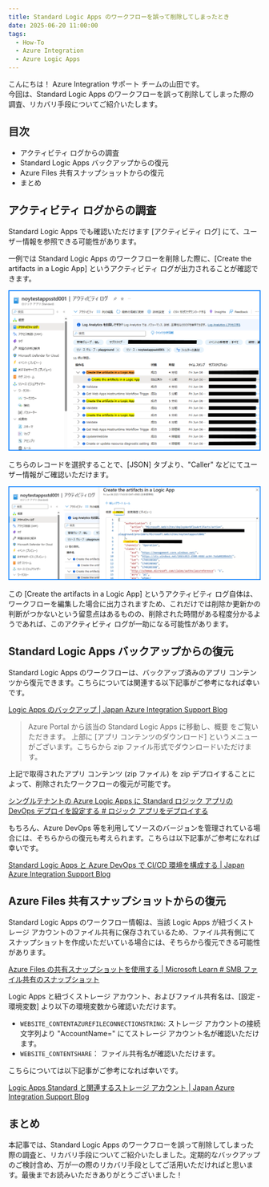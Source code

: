 ```yaml
---
title: Standard Logic Apps のワークフローを誤って削除してしまったとき
date: 2025-06-20 11:00:00
tags:
  - How-To
  - Azure Integration
  - Azure Logic Apps 
---
```


こんにちは！ Azure Integration サポート チームの山田です。  
今回は、Standard Logic Apps のワークフローを誤って削除してしまった際の調査、リカバリ手段についてご紹介いたします。

<!-- more -->

## 目次

- アクティビティ ログからの調査
- Standard Logic Apps バックアップからの復元
- Azure Files 共有スナップショットからの復元
- まとめ

## アクティビティ ログからの調査

Standard Logic Apps でも確認いただけます [アクティビティ ログ] にて、ユーザー情報を参照できる可能性があります。

一例では Standard Logic Apps のワークフローを削除した際に、[Create the artifacts in a Logic App] というアクティビティ ログが出力されることが確認できます。

![](./LogicApps-Recovery/LogicApps-Recovery-1.png)

こちらのレコードを選択することで、[JSON] タブより、"Caller" などにてユーザー情報がご確認いただけます。

![](./LogicApps-Recovery/LogicApps-Recovery-2.png)
 
この [Create the artifacts in a Logic App] というアクティビティ ログ自体は、ワークフローを編集した場合に出力されますため、これだけでは削除か更新かの判断がつかないという留意点はあるものの、削除された時間がある程度分かるようであれば、このアクティビティ ログが一助になる可能性があります。

## Standard Logic Apps バックアップからの復元

Standard Logic Apps のワークフローは、バックアップ済みのアプリ コンテンツから復元できます。こちらについては関連する以下記事がご参考になれば幸いです。

[Logic Apps のバックアップ | Japan Azure Integration Support Blog](https://jpazinteg.github.io/blog/LogicApps/LogicApps-Backup/)

> Azure Portal から該当の Standard Logic Apps に移動し、概要 をご覧いただきます。
> 上部に [アプリ コンテンツのダウンロード] というメニューがございます。こちらから zip ファイル形式でダウンロードいただけます。

上記で取得されたアプリ コンテンツ (zip ファイル) を zip デプロイすることによって、削除されたワークフローの復元が可能です。

[シングルテナントの Azure Logic Apps に Standard ロジック アプリの DevOps デプロイを設定する # ロジック アプリをデプロイする](https://learn.microsoft.com/ja-jp/azure/logic-apps/set-up-devops-deployment-single-tenant-azure-logic-apps?tabs=azure-cli#deploy-logic-app)

もちろん、Azure DevOps 等を利用してソースのバージョンを管理されている場合には、そちらからの復元も考えられます。こちらは以下記事がご参考になれば幸いです。

[Standard Logic Apps と Azure DevOps で CI/CD 環境を構成する | Japan Azure Integration Support Blog](https://jpazinteg.github.io/blog/LogicApps/StandardLogicAppsCdci/)


## Azure Files 共有スナップショットからの復元

Standard Logic Apps のワークフロー情報は、当該 Logic Apps が紐づくストレージ アカウントのファイル共有に保存されているため、ファイル共有側にてスナップショットを作成いただいている場合には、そちらから復元できる可能性があります。

[Azure Files の共有スナップショットを使用する | Microsoft Learn # SMB ファイル共有のスナップショット](
https://learn.microsoft.com/ja-jp/azure/storage/files/storage-snapshots-files?tabs=portal#smb-file-share-snapshots)
 
Logic Apps と紐づくストレージ アカウント、およびファイル共有名は、[設定 - 環境変数] より以下の環境変数から確認いただけます。

- `WEBSITE_CONTENTAZUREFILECONNECTIONSTRING`: ストレージ アカウントの接続文字列より "AccountName=" にてストレージ アカウント名が確認いただけます。
- `WEBSITE_CONTENTSHARE`： ファイル共有名が確認いただけます。

こちらについては以下記事がご参考になれば幸いです。

[Logic Apps Standard と関連するストレージ アカウント | Japan Azure Integration Support Blog](https://jpazinteg.github.io/blog/LogicApps/StandardLogicApps-StorageAccount/)


## まとめ

本記事では、Standard Logic Apps のワークフローを誤って削除してしまった際の調査と、リカバリ手段についてご紹介いたしました。定期的なバックアップのご検討含め、万が一の際のリカバリ手段としてご活用いただければと思います。最後までお読みいただきありがとうございました！